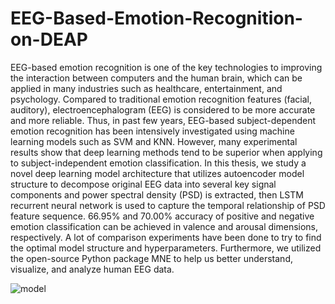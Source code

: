 # EEG-Based-Emotion-Recognition-on-DEAP
EEG-based emotion recognition is one of the key technologies to improving the interaction between computers and the human brain, which can be applied in many industries such as healthcare, entertainment, and psychology. Compared to traditional emotion recognition features (facial, auditory), electroencephalogram (EEG) is considered to be more accurate and more reliable. Thus, in past few years, EEG-based subject-dependent emotion recognition has been intensively investigated using machine learning models such as SVM and KNN. However, many experimental results show that deep learning methods tend to be superior when applying to subject-independent emotion classification. In this thesis, we study a novel deep learning model architecture that utilizes autoencoder model structure to decompose original EEG data into several key signal components and power spectral density (PSD) is extracted, then LSTM recurrent neural network is used to capture the temporal relationship of PSD feature sequence. 66.95% and 70.00% accuracy of positive and negative emotion classification can be achieved in valence and arousal dimensions, respectively. A lot of comparison experiments have been done to try to find the optimal model structure and hyperparameters. Furthermore, we utilized the open-source Python package MNE to help us better understand, visualize, and analyze human EEG data.

![model](https://user-images.githubusercontent.com/37478093/114268152-3b5e2500-9a32-11eb-8f9e-32be12f7fd26.png)

